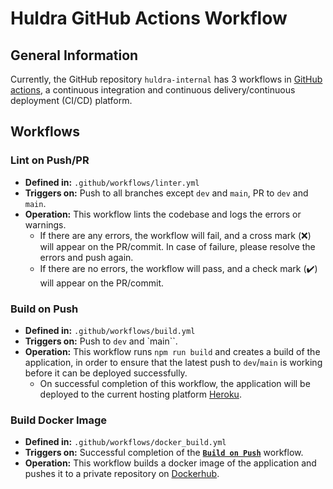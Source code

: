 # Huldra GitHub Actions Workflow

## General Information

Currently, the GitHub repository `huldra-internal` has 3 workflows in [GitHub actions](https://docs.github.com/en/actions), a continuous integration and continuous delivery/continuous deployment (CI/CD) platform.

## Workflows

### Lint on Push/PR

- **Defined in:** `.github/workflows/linter.yml`
- **Triggers on:** Push to all branches except `dev` and `main`, PR to `dev` and `main`.
- **Operation:** This workflow lints the codebase and logs the errors or warnings.
  - If there are any errors, the workflow will fail, and a cross mark (❌) will appear on the PR/commit. In case of failure, please resolve the errors and push again.
  - If there are no errors, the workflow will pass, and a check mark (✔️) will appear on the PR/commit.

### Build on Push

- **Defined in:** `.github/workflows/build.yml`
- **Triggers on:** Push to `dev` and `main``.
- **Operation:** This workflow runs `npm run build` and creates a build of the application, in order to ensure that the latest push to `dev`/`main` is working before it can be deployed successfully.
  - On successful completion of this workflow, the application will be deployed to the current hosting platform [Heroku](https://heroku.com/).

### Build Docker Image

- **Defined in:** `.github/workflows/docker_build.yml`
- **Triggers on:** Successful completion of the [**`Build on Push`**](#build-on-push) workflow.
- **Operation:** This workflow builds a docker image of the application and pushes it to a private repository on [Dockerhub](https://hub.docker.com/).
